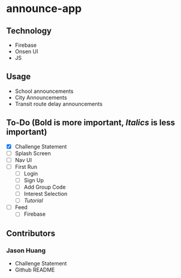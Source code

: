 # announce-app

## Technology
- Firebase
- Onsen UI
- JS

## Usage
- School announcements
- City Announcements
- Transit route delay announcements

## To-Do (**Bold** is more important, *Italics* is less important)
- [x] Challenge Statement
- [ ] Splash Screen
- [ ] Nav UI
- [ ] First Run
  - [ ] Login
  - [ ] Sign Up
  - [ ] Add Group Code
  - [ ] Interest Selection
  - [ ] *Tutorial*
- [ ] Feed
    - [ ] Firebase

## Contributors

### Jason Huang
* Challenge Statement
* Github README